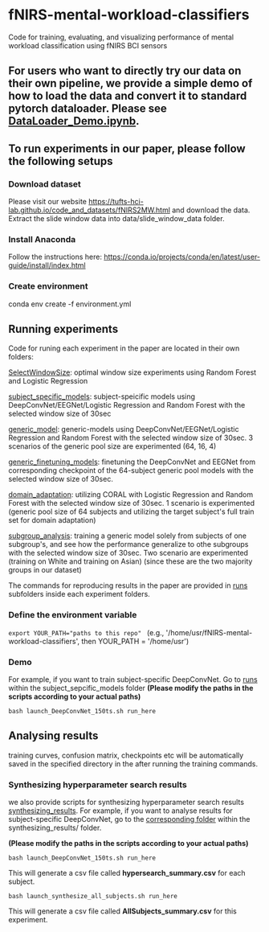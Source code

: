 # fNIRS-mental-workload-classifiers
Code for training, evaluating, and visualizing performance of mental workload classification using fNIRS BCI sensors

## For users who want to directly try our data on their own pipeline, we provide a simple demo of how to load the data and convert it to standard pytorch dataloader. Please see [DataLoader_Demo.ipynb](DataLoader_Demo.ipynb).

## To run experiments in our paper, please follow the following setups
### Download dataset
Please visit our website https://tufts-hci-lab.github.io/code_and_datasets/fNIRS2MW.html and download the data.
Extract the slide window data into data/slide_window_data folder.

### Install Anaconda
Follow the instructions here: https://conda.io/projects/conda/en/latest/user-guide/install/index.html

### Create environment
conda env create -f environment.yml

## Running experiments

Code for runing each experiment in the paper are located in their own folders:

[SelectWindowSize](SelectWindowSize/): optimal window size experiments using Random Forest and Logistic Regression

[subject_specific_models](subject_specific_models/): subject-speicific models using DeepConvNet/EEGNet/Logistic Regression and Random Forest with the selected window size of 30sec

[generic_model](generic_models/): generic-models using DeepConvNet/EEGNet/Logistic Regression and Random Forest with the selected window size of 30sec. 3 scenarios of the generic pool size are experimented (64, 16, 4) 

[generic_finetuning_models](generic_finetuning_models/): finetuning the DeepConvNet and EEGNet from corresponding checkpoint of the 64-subject generic pool models with the selected window size of 30sec.

[domain_adaptation](domain_adaptation/): utilizing CORAL with Logistic Regression and Random Forest with the selected window size of 30sec. 1 scenario is experimented (generic pool size of 64 subjects and utilizing the target subject's full train set for domain adaptation) 

[subgroup_analysis](subgroup_analysis/): training a generic model solely from subjects of one subgroup's, and see how the performance generalize to othe subgroups with the selected window size of 30sec. Two scenario are experimented (training on White and training on Asian) (since these are the two majority groups in our dataset) 

The commands for reproducing results in the paper are provided in [runs](runs/) subfolders inside each experiment folders.

### Define the environment variable
```export YOUR_PATH="paths to this repo" ```
(e.g., '/home/usr/fNIRS-mental-workload-classifiers', then YOUR_PATH = '/home/usr')


### Demo
For example, if you want to train subject-specific DeepConvNet. Go to [runs](subject_specific_models/runs/window_size150) within the subject_sepcific_models folder
**(Please modify the paths in the scripts according to your actual paths)**

```
bash launch_DeepConvNet_150ts.sh run_here
```


## Analysing results

training curves, confusion matrix, checkpoints etc will be automatically saved in the specified directory in the after running the training commands.  

### Synthesizing hyperparameter search results

we also provide scripts for synthesizing hyperparameter search results [synthesizing_results](synthesizing_results/). For example, if you want to analyse results for subject-specific DeepConvNet, go to the [corresponding folder](synthesizing_results/subject_specific_models/binary/DeepConvNet) within the synthesizing_results/ folder. 

**(Please modify the paths in the scripts according to your actual paths)**

```
bash launch_DeepConvNet_150ts.sh run_here
```
This will generate a csv file called **hypersearch_summary.csv** for each subject. 

```
bash launch_synthesize_all_subjects.sh run_here
```

This will generate a csv file called **AllSubjects_summary.csv** for this experiment.
